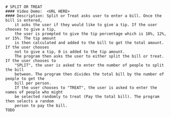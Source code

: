     # SPLIT OR TREAT
    #### Video Demo:  <URL HERE>
    #### Description: Split or Treat asks user to enter a bill. Once the bill is entered,
        it asks the user if they would like to give a tip. If the user chooses to give a tip,
        the user is prompted to give the tip percentage which is 10%, 12%, or 15%. The tip amount
        is then calculated and added to the bill to get the total amount. If the user chooses
        not to give a tip, 0 is added to the tip amount.
        The program then asks the user to either split the bill or treat. If the user chooses to 
        "SPLIT", the user is asked to enter the number of people to split the bill 
        between. The program then divides the total bill by the number of people to get the 
        bill per person.
        If the user chooses to "TREAT", the user is asked to enter the names of people who might 
        be selected randomly to treat (Pay the total bill). The program then selects a random 
        person to pay the bill.
    TODO
